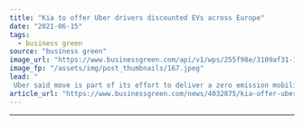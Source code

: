 ```yaml
---
title: "Kia to offer Uber drivers discounted EVs across Europe"
date: "2021-06-15"
tags: 
  - business green
source: "business green"
image_url: "https://www.businessgreen.com/api/v1/wps/255f98e/3109af31-1d57-405c-a012-7e7162105303/4/uber-offices-185x114.jpeg"
image_fp: "/assets/img/post_thumbnails/167.jpeg"
lead: "
 Uber said move is part of its effort to deliver a zero emission mobility platform across Europe by 2030 ..."
article_url: "https://www.businessgreen.com/news/4032875/kia-offer-uber-drivers-discounted-evs-europe"
---
```


---
